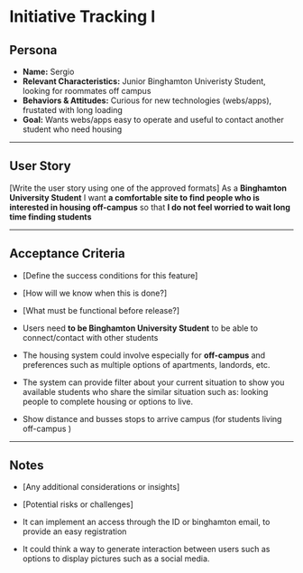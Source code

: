 # Initiative Tracking I

## **Persona**
- **Name:** Sergio 
- **Relevant Characteristics:** Junior Binghamton Univeristy Student, looking for roommates off campus
- **Behaviors & Attitudes:** Curious for new technologies (webs/apps), frustated with long loading
- **Goal:** Wants webs/apps easy to operate and useful to contact another student who need housing

---

## **User Story**
[Write the user story using one of the approved formats]
As a **Binghamton University Student**
I want **a comfortable site to find people who is interested in housing off-campus**
so that **I do not feel worried to wait long time finding students**

---

## **Acceptance Criteria**
- [Define the success conditions for this feature]
- [How will we know when this is done?]
- [What must be functional before release?]

- Users need **to be Binghamton University Student** to be able to connect/contact with other students
- The housing system could involve especially for **off-campus** and preferences such as multiple options of apartments, landords, etc.
- The system can provide filter about your current situation to show you available students who share the similar situation such as: looking people to complete housing or options to live.
- Show distance and busses stops to arrive campus (for students living off-campus )


---

## **Notes**
- [Any additional considerations or insights]
- [Potential risks or challenges]

- It can implement an access through the ID or binghamton email, to provide an easy registration
- It could think a way to generate interaction between users such as options to display pictures such as a social media.







